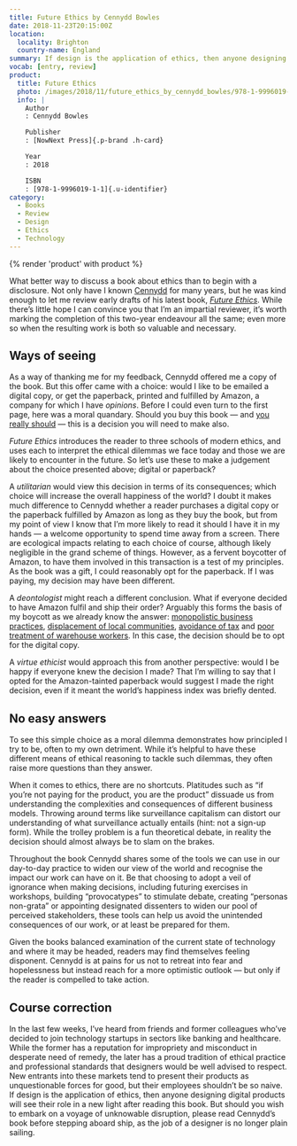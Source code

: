 ```yaml
---
title: Future Ethics by Cennydd Bowles
date: 2018-11-23T20:15:00Z
location:
  locality: Brighton
  country-name: England
summary: If design is the application of ethics, then anyone designing digital products should see their role in a new light after reading this book.
vocab: [entry, review]
product:
  title: Future Ethics
  photo: /images/2018/11/future_ethics_by_cennydd_bowles/978-1-9996019-1-1.jpg
  info: |
    Author
    : Cennydd Bowles

    Publisher
    : [NowNext Press]{.p-brand .h-card}

    Year
    : 2018

    ISBN
    : [978-1-9996019-1-1]{.u-identifier}
category:
  - Books
  - Review
  - Design
  - Ethics
  - Technology
---
```

{% render 'product' with product %}

What better way to discuss a book about ethics than to begin with a disclosure. Not only have I known [Cennydd][1] for many years, but he was kind enough to let me review early drafts of his latest book, <cite>[Future Ethics][2]</cite>. While there’s little hope I can convince you that I’m an impartial reviewer, it’s worth marking the completion of this two-year endeavour all the same; even more so when the resulting work is both so valuable and necessary.

## Ways of seeing

As a way of thanking me for my feedback, Cennydd offered me a copy of the book. But this offer came with a choice: would I like to be emailed a digital copy, or get the paperback, printed and fulfilled by Amazon, a company for which I have *opinions*. Before I could even turn to the first page, here was a moral quandary. Should you buy this book — and [you really should][3] — this is a decision you will need to make also.

<cite>Future Ethics</cite> introduces the reader to three schools of modern ethics, and uses each to interpret the ethical dilemmas we face today and those we are likely to encounter in the future. So let’s use these to make a judgement about the choice presented above; digital or paperback?

A *utilitarian* would view this decision in terms of its consequences; which choice will increase the overall happiness of the world? I doubt it makes much difference to Cennydd whether a reader purchases a digital copy or the paperback fulfilled by Amazon as long as they buy the book, but from my point of view I know that I’m more likely to read it should I have it in my hands — a welcome opportunity to spend time away from a screen. There are ecological impacts relating to each choice of course, although likely negligible in the grand scheme of things. However, as a fervent boycotter of Amazon, to have them involved in this transaction is a test of my principles. As the book was a gift, I could reasonably opt for the paperback. If I was paying, my decision may have been different.

A *deontologist* might reach a different conclusion. What if everyone decided to have Amazon fulfil and ship their order? Arguably this forms the basis of my boycott as we already know the answer: [monopolistic business practices][4], [displacement of local communities][5], [avoidance of tax][6] and [poor treatment of warehouse workers][7]. In this case, the decision should be to opt for the digital copy.

A *virtue ethicist* would approach this from another perspective: would I be happy if everyone knew the decision I made? That I’m willing to say that I opted for the Amazon-tainted paperback would suggest I made the right decision, even if it meant the world’s happiness index was briefly dented.

## No easy answers

To see this simple choice as a moral dilemma demonstrates how principled I try to be, often to my own detriment. While it’s helpful to have these different means of ethical reasoning to tackle such dilemmas, they often raise more questions than they answer.

When it comes to ethics, there are no shortcuts. Platitudes such as “if you’re not paying for the product, you are the product” dissuade us from understanding the complexities and consequences of different business models. Throwing around terms like surveillance capitalism can distort our understanding of what surveillance actually entails (hint: not a sign-up form). While the trolley problem is a fun theoretical debate, in reality the decision should almost always be to slam on the brakes.

Throughout the book Cennydd shares some of the tools we can use in our day-to-day practice to widen our view of the world and recognise the impact our work can have on it. Be that choosing to adopt a veil of ignorance when making decisions, including futuring exercises in workshops, building “provocatypes” to stimulate debate, creating “personas non-grata” or appointing designated dissenters to widen our pool of perceived stakeholders, these tools can help us avoid the unintended consequences of our work, or at least be prepared for them.

Given the books balanced examination of the current state of technology and where it may be headed, readers may find themselves feeling disponent. Cennydd is at pains for us not to retreat into fear and hopelessness but instead reach for a more optimistic outlook — but only if the reader is compelled to take action.

## Course correction

In the last few weeks, I’ve heard from friends and former colleagues who’ve decided to join technology startups in sectors like banking and healthcare. While the former has a reputation for impropriety and misconduct in desperate need of remedy, the later has a proud tradition of ethical practice and professional standards that designers would be well advised to respect. New entrants into these markets tend to present their products as unquestionable forces for good, but their employees shouldn’t be so naive. If design is the application of ethics, then anyone designing digital products will see their role in a new light after reading this book. But should you wish to embark on a voyage of unknowable disruption, please read Cennydd’s book before stepping aboard ship, as the job of a designer is no longer plain sailing.

[1]: https://www.cennydd.com
[2]: https://www.future-ethics.com
[3]: https://www.future-ethics.com/buy/
[4]: https://www.vox.com/2018/7/17/17583070/amazon-prime-day-monopoly-antitrust
[5]: https://www.theguardian.com/technology/2018/mar/15/not-welcome-here-amazon-faces-growing-resistance-to-its-second-home
[6]: https://www.theguardian.com/technology/2017/aug/10/amazon-uk-halves-its-corporation-tax-to-74m-as-sales-soar-to-7bn
[7]: https://www.theverge.com/2018/4/16/17243026/amazon-warehouse-jobs-worker-conditions-bathroom-breaks
